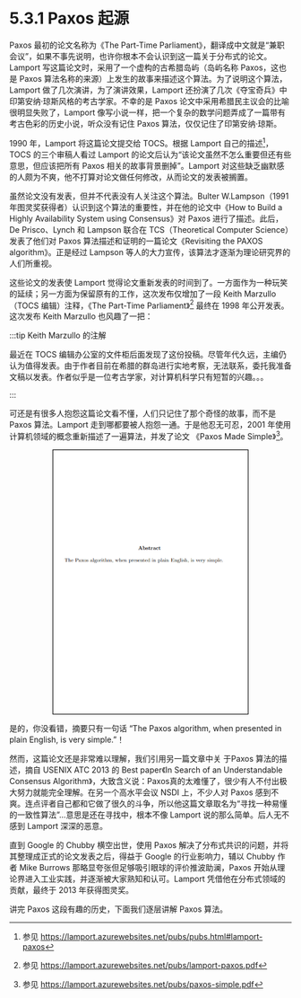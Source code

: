 # 5.3.1 Paxos 起源

Paxos 最初的论文名称为《The Part-Time Parliament》，翻译成中文就是“兼职会议”，如果不事先说明，也许你根本不会认识到这一篇关于分布式的论文。Lamport 写这篇论文时，采用了一个虚构的古希腊岛屿（岛屿名称 Paxos，这也是 Paxos 算法名称的来源）上发生的故事来描述这个算法。为了说明这个算法，Lamport 做了几次演讲，为了演讲效果，Lamport 还扮演了几次《夺宝奇兵》中印第安纳·琼斯风格的考古学家。不幸的是 Paxos 论文中采用希腊民主议会的比喻很明显失败了，Lamport 像写小说一样，把一个复杂的数学问题弄成了一篇带有考古色彩的历史小说，听众没有记住 Paxos 算法，仅仅记住了印第安纳·琼斯。

1990 年，Lamport 将这篇论文提交给 TOCS。根据 Lamport 自己的描述[^2]，TOCS 的三个审稿人看过 Lamport 的论文后认为“该论文虽然不怎么重要但还有些意思，但应该把所有 Paxos 相关的故事背景删掉”。Lamport 对这些缺乏幽默感的人颇为不爽，他不打算对论文做任何修改，从而论文的发表被搁置。

虽然论文没有发表，但并不代表没有人关注这个算法。Bulter W.Lampson（1991年图灵奖获得者）认识到这个算法的重要性，并在他的论文中《How to Build a Highly Availability System using Consensus》对 Paxos 进行了描述。此后，De Prisco、Lynch 和 Lampson 联合在 TCS（Theoretical Computer Science）发表了他们对 Paxos 算法描述和证明的一篇论文《Revisiting the PAXOS algorithm》。正是经过 Lampson 等人的大力宣传，该算法才逐渐为理论研究界的人们所重视。

这些论文的发表使 Lamport 觉得论文重新发表的时间到了。一方面作为一种玩笑的延续；另一方面为保留原有的工作，这次发布仅增加了一段 Keith Marzullo（TOCS 编辑）注释，《The Part-Time Parliament》[^3] 最终在 1998 年公开发表。这次发布 Keith Marzullo 也风趣了一把：

:::tip Keith Marzullo 的注解

最近在 TOCS 编辑办公室的文件柜后面发现了这份投稿。尽管年代久远，主编仍认为值得发表。由于作者目前在希腊的群岛进行实地考察，无法联系，委托我准备文稿以发表。作者似乎是一位考古学家，对计算机科学只有短暂的兴趣。。。

:::




可还是有很多人抱怨这篇论文看不懂，人们只记住了那个奇怪的故事，而不是 Paxos 算法。Lamport 走到哪都要被人抱怨一通。于是他忍无可忍，2001 年使用计算机领域的概念重新描述了一遍算法，并发了论文 《Paxos Made Simple》[^4]。

<div  align="center">
	<img src="../assets/paxos.png" width = "350"  align=center />
</div>

是的，你没看错，摘要只有一句话 “The Paxos algorithm, when presented in plain English, is very simple.”！

然而，这篇论文还是非常难以理解，我们引用另一篇文章中关 于Paxos 算法的描述，摘自 USENIX ATC 2013 的 Best paper《In Search of an Understandable Consensus Algorithm》，大致含义说：Paxos真的太难懂了，很少有人不付出极大努力就能完全理解。在另一个高水平会议 NSDI 上，不少人对 Paxos 感到不爽。连点评者自己都和它做了很久的斗争，所以他这篇文章取名为“寻找一种易懂的一致性算法”...意思是还在寻找中，根本不像 Lamport 说的那么简单。后人无不感到 Lamport 深深的恶意。

直到 Google 的 Chubby 横空出世，使用 Paxos 解决了分布式共识的问题，并将其整理成正式的论文发表之后，得益于 Google 的行业影响力，辅以 Chubby 作者 Mike Burrows 那略显夸张但足够吸引眼球的评价推波助澜，Paxos 开始从理论界进入工业实践，并逐渐被大家熟知和认可。Lamport 凭借他在分布式领域的贡献，最终于 2013 年获得图灵奖。

讲完 Paxos 这段有趣的历史，下面我们逐层讲解 Paxos 算法。

[^2]: 参见 https://lamport.azurewebsites.net/pubs/pubs.html#lamport-paxos
[^3]: 参见 https://lamport.azurewebsites.net/pubs/lamport-paxos.pdf
[^4]: 参见 https://lamport.azurewebsites.net/pubs/paxos-simple.pdf